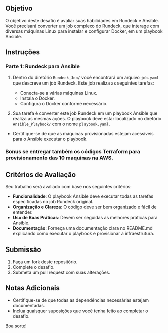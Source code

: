 ## Objetivo
O objetivo deste desafio é avaliar suas habilidades em Rundeck e Ansible. Você precisará converter um job complexo do Rundeck, que interage com diversas máquinas Linux para instalar e configurar Docker, em um playbook Ansible. 

## Instruções
 
### Parte 1: Rundeck para Ansible
1. Dentro do diretório `Rundeck_Job/` você encontrará um arquivo `job.yaml` que descreve um job Rundeck. Este job realiza as seguintes tarefas:
   - Conecta-se a várias máquinas Linux.
   - Instala o Docker.
   - Configura o Docker conforme necessário.

2. Sua tarefa é converter este job Rundeck em um playbook Ansible que realiza as mesmas ações. O playbook deve estar localizado no diretório `Ansible_Playbook/` com o nome `playbook.yaml`.
   
* Certifique-se de que as máquinas provisionadas estejam acessíveis para o Ansible executar o playbook.

### Bonus se entregar também os códigos Terraform para provisionamento das 10 maquinas na AWS.

## Critérios de Avaliação
Seu trabalho será avaliado com base nos seguintes critérios:
- **Funcionalidade**: O playbook Ansible deve executar todas as tarefas especificadas no job Rundeck original.
- **Organização e Clareza**: O código deve ser bem organizado e fácil de entender.
- **Uso de Boas Práticas**: Devem ser seguidas as melhores práticas para Ansible. 
- **Documentação**: Forneça uma documentação clara no README.md explicando como executar o playbook e provisionar a infraestrutura.

## Submissão
1. Faça um fork deste repositório.
2. Complete o desafio.
3. Submeta um pull request com suas alterações.

## Notas Adicionais
- Certifique-se de que todas as dependências necessárias estejam documentadas.
- Inclua quaisquer suposições que você tenha feito ao completar o desafio.

Boa sorte!